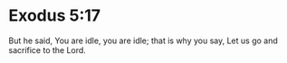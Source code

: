 # Exodus 5:17

But he said, You are idle, you are idle; that is why you say, Let us go and sacrifice to the Lord.
